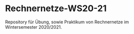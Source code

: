 # Rechnernetze-WS20-21
Repository für Übung, sowie Praktikum von Rechnernetze im Wintersemester 2020/2021.